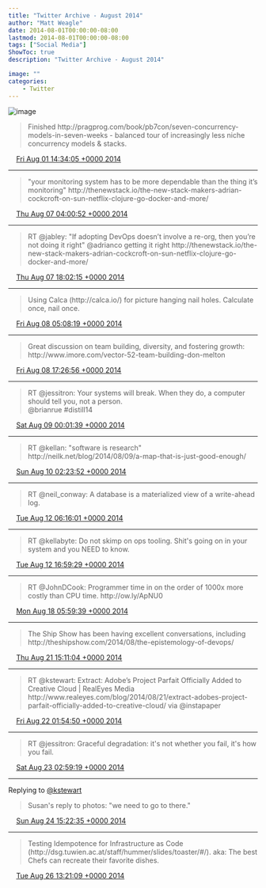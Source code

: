 ```yaml
---
title: "Twitter Archive - August 2014"
author: "Matt Weagle"
date: 2014-08-01T00:00:00-08:00
lastmod: 2014-08-01T00:00:00-08:00
tags: ["Social Media"]
ShowToc: true
description: "Twitter Archive - August 2014"

image: ""
categories: 
    - Twitter
---
```

![image](/sadtwitterbird3.jpg)

> Finished http://pragprog\.com/book/pb7con/seven\-concurrency\-models\-in\-seven\-weeks \- balanced tour of increasingly less niche concurrency models &amp; stacks\.

<img src="./media/tweet.ico" width="12" /> [Fri Aug 01 14:34:05 +0000 2014](https://twitter.com/mweagle/status/495215896692944898)

----

> "your monitoring system has to be more dependable than the thing it’s monitoring" http://thenewstack\.io/the\-new\-stack\-makers\-adrian\-cockcroft\-on\-sun\-netflix\-clojure\-go\-docker\-and\-more/

<img src="./media/tweet.ico" width="12" /> [Thu Aug 07 04:00:52 +0000 2014](https://twitter.com/mweagle/status/497230870609014784)

----

> RT @jabley: "If adopting DevOps doesn’t involve a re\-org, then you’re not doing it right" @adrianco getting it right http://thenewstack\.io/the\-new\-stack\-makers\-adrian\-cockcroft\-on\-sun\-netflix\-clojure\-go\-docker\-and\-more/

<img src="./media/tweet.ico" width="12" /> [Thu Aug 07 18:02:15 +0000 2014](https://twitter.com/mweagle/status/497442614161850370)

----

> Using Calca \(http://calca\.io/\) for picture hanging nail holes\.  Calculate once, nail once\.

<img src="./media/tweet.ico" width="12" /> [Fri Aug 08 05:08:19 +0000 2014](https://twitter.com/mweagle/status/497610235012317186)

----

> Great discussion on team building, diversity, and fostering growth: http://www\.imore\.com/vector\-52\-team\-building\-don\-melton

<img src="./media/tweet.ico" width="12" /> [Fri Aug 08 17:26:56 +0000 2014](https://twitter.com/mweagle/status/497796114267910144)

----

> RT @jessitron: Your systems will break\. When they do, a computer should tell you, not a person\.  
> @brianrue \#distill14

<img src="./media/tweet.ico" width="12" /> [Sat Aug 09 00:01:39 +0000 2014](https://twitter.com/mweagle/status/497895446551883776)

----

> RT @kellan: "software is research" http://neilk\.net/blog/2014/08/09/a\-map\-that\-is\-just\-good\-enough/

<img src="./media/tweet.ico" width="12" /> [Sun Aug 10 02:23:52 +0000 2014](https://twitter.com/mweagle/status/498293624749043712)

----

> RT @neil\_conway: A database is a materialized view of a write\-ahead log\.

<img src="./media/tweet.ico" width="12" /> [Tue Aug 12 06:16:01 +0000 2014](https://twitter.com/mweagle/status/499076823527862272)

----

> RT @kellabyte: Do not skimp on ops tooling\. Shit's going on in your system and you NEED to know\.

<img src="./media/tweet.ico" width="12" /> [Tue Aug 12 16:59:29 +0000 2014](https://twitter.com/mweagle/status/499238755035672577)

----

> RT @JohnDCook: Programmer time in on the order of 1000x more costly than CPU time\. http://ow\.ly/ApNU0

<img src="./media/tweet.ico" width="12" /> [Mon Aug 18 05:59:39 +0000 2014](https://twitter.com/mweagle/status/501247031198101504)

----

> The Ship Show has been having excellent conversations, including http://theshipshow\.com/2014/08/the\-epistemology\-of\-devops/

<img src="./media/tweet.ico" width="12" /> [Thu Aug 21 15:11:04 +0000 2014](https://twitter.com/mweagle/status/502472964512563200)

----

> RT @kstewart: Extract: Adobe’s Project Parfait Officially Added to Creative Cloud \| RealEyes Media http://www\.realeyes\.com/blog/2014/08/21/extract\-adobes\-project\-parfait\-officially\-added\-to\-creative\-cloud/ via @instapaper

<img src="./media/tweet.ico" width="12" /> [Fri Aug 22 01:54:50 +0000 2014](https://twitter.com/mweagle/status/502634972340314114)

----

> RT @jessitron: Graceful degradation: it's not whether you fail, it's how you fail\.

<img src="./media/tweet.ico" width="12" /> [Sat Aug 23 02:59:19 +0000 2014](https://twitter.com/mweagle/status/503013589456670720)

----

Replying to [@kstewart](https://twitter.com/kstewart/status/503554455993081856)

> Susan's reply to photos: "we need to go to there\."

<img src="./media/tweet.ico" width="12" /> [Sun Aug 24 15:22:35 +0000 2014](https://twitter.com/mweagle/status/503563026620882945)

----

> Testing Idempotence for Infrastructure as Code \(http://dsg\.tuwien\.ac\.at/staff/hummer/slides/toaster/\#/\)\.  aka: The best Chefs can recreate their favorite dishes\.

<img src="./media/tweet.ico" width="12" /> [Tue Aug 26 13:21:09 +0000 2014](https://twitter.com/mweagle/status/504257241394851840)